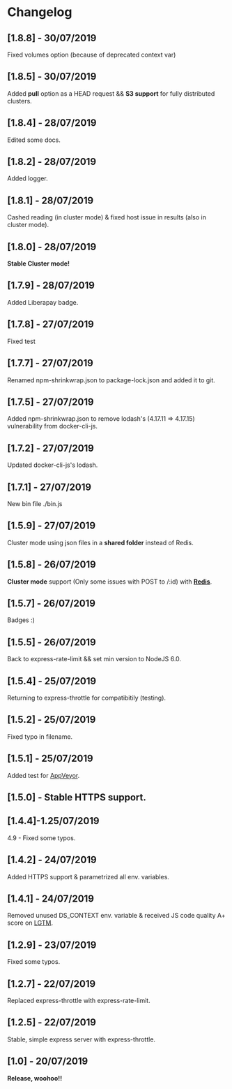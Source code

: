 # Changelog

## [1.8.8] - 30/07/2019
Fixed volumes option (because of deprecated context var)

## [1.8.5] - 30/07/2019
Added **pull** option as a HEAD request && **S3 support** for fully distributed clusters.

## [1.8.4] - 28/07/2019
Edited some docs.

## [1.8.2] - 28/07/2019
Added logger.

## [1.8.1] - 28/07/2019
Cashed reading (in cluster mode) & fixed host issue in results (also in cluster mode).

## [1.8.0] - 28/07/2019
**Stable Cluster mode!**

## [1.7.9] - 28/07/2019
Added Liberapay badge.

## [1.7.8] - 27/07/2019
Fixed test

## [1.7.7] - 27/07/2019
Renamed npm-shrinkwrap.json to package-lock.json and added it to git.

## [1.7.5] - 27/07/2019
Added npm-shrinkwrap.json to remove lodash's (4.17.11 => 4.17.15) vulnerability from docker-cli-js.

## [1.7.2] - 27/07/2019
Updated docker-cli-js's lodash.

## [1.7.1] - 27/07/2019
New bin file ./bin.js

## [1.5.9] - 27/07/2019
Cluster mode using json files in a **shared folder** instead of Redis.

## [1.5.8] - 26/07/2019
**Cluster mode** support (Only some issues with POST to /:id) with **[Redis]("https://redis.io" "Redis")**.

## [1.5.7] - 26/07/2019
Badges :)

## [1.5.5] - 26/07/2019
Back to express-rate-limit && set min version to NodeJS 6.0.

## [1.5.4] - 25/07/2019
Returning to express-throttle for compatibitily (testing).

## [1.5.2] - 25/07/2019
Fixed typo in filename.

## [1.5.1] - 25/07/2019
Added test for [AppVeyor](https://appveyor.com/ "AppVeyor").

## [1.5.0] - **Stable HTTPS support.**

## [1.4.4]-1.25/07/2019
4.9 - Fixed some typos.

## [1.4.2] - 24/07/2019
Added HTTPS support & parametrized all env. variables.

## [1.4.1] - 24/07/2019
Removed unused DS_CONTEXT env. variable & received JS code quality A+ score on [LGTM](https://lgtm.com "LGTM").

## [1.2.9] - 23/07/2019
Fixed some typos.

## [1.2.7] - 22/07/2019
Replaced express-throttle with express-rate-limit.

## [1.2.5] - 22/07/2019
Stable, simple express server with express-throttle.

## [1.0] - 20/07/2019
**Release, woohoo!!**